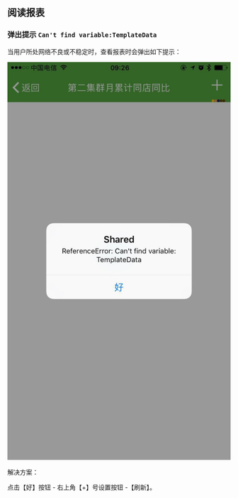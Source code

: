 ## 阅读报表

### 弹出提示 `Can't find variable:TemplateData`

当用户所处网络不良或不稳定时，查看报表时会弹出如下提示：

![](/assets/报表数据下载异常.jpeg)

解决方案：

点击【好】按钮 - 右上角【+】号设置按钮 -【刷新】。